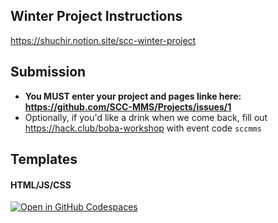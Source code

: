 ## Winter Project Instructions
https://shuchir.notion.site/scc-winter-project

## Submission
- **You MUST enter your project and pages linke here: https://github.com/SCC-MMS/Projects/issues/1**
- Optionally, if you'd like a drink when we come back, fill out https://hack.club/boba-workshop with event code `sccmms`

## Templates
#### HTML/JS/CSS
<a href='https://codespaces.new/SCC-MMS/html'><img src='https://github.com/codespaces/badge.svg' alt='Open in GitHub Codespaces' style='max-width: 100%;'></a>
